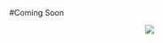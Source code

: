 #Coming Soon
<div align="center"><img src="https://usddwin.com/wp-content/uploads/2025/02/GOLD-CM.jpg" /><br />
